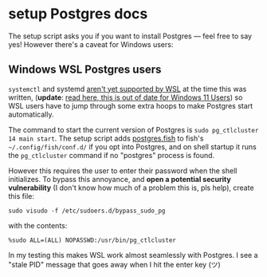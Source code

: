# setup Postgres docs

The setup script asks you if you want to install Postgres — feel free to say yes!
However there's a caveat for Windows users:

## Windows WSL Postgres users

`systemctl` and systemd [aren't yet supported by WSL](https://github.com/microsoft/WSL/issues/994)
at the time this was written,
(**update**: [read here, this is out of date for Windows 11 Users](https://devblogs.microsoft.com/commandline/systemd-support-is-now-available-in-wsl/))
so WSL users have to jump through some extra hoops to make Postgres start automatically.

The command to start the current version of Postgres is `sudo pg_ctlcluster 14 main start`.
The setup script adds [postgres.fish](/fish/postgres.fish)
to fish's `~/.config/fish/conf.d/` if you opt into Postgres,
and on shell startup it runs the `pg_ctlcluster` command if no "postgres" process is found.

However this requires the user to enter their password when the shell initializes.
To bypass this annoyance, and **open a potential security vulnerability**
(I don't know how much of a problem this is, pls help), create this file:

```
sudo visudo -f /etc/sudoers.d/bypass_sudo_pg
```

with the contents:

```
%sudo ALL=(ALL) NOPASSWD:/usr/bin/pg_ctlcluster
```

In my testing this makes WSL work almost seamlessly with Postgres.
I see a "stale PID" message that goes away when I hit the enter key (ツ)
